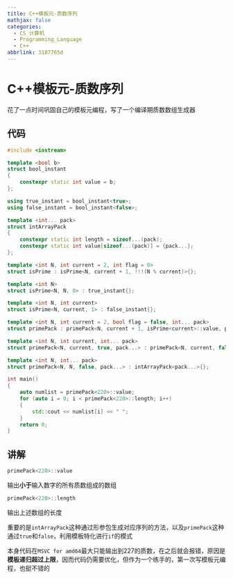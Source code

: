 ```yaml
---
title: C++模板元-质数序列
mathjax: false
categories:
  - CS_计算机
  - Programming_Language
  - C++
abbrlink: 3187765d
---
```



# C++模板元-质数序列
花了一点时间巩固自己的模板元编程，写了一个编译期质数数组生成器
<!--more-->

## 代码
```c++
#include <iostream>

template <bool b>
struct bool_instant
{
    constexpr static int value = b;
};

using true_instant = bool_instant<true>;
using false_instant = bool_instant<false>;

template <int... pack>
struct intArrayPack
{
    constexpr static int length = sizeof...(pack);
    constexpr static int value[sizeof...(pack)] = {pack...};
};

template <int N, int current = 2, int flag = 0>
struct isPrime : isPrime<N, current + 1, !!!(N % current)>{};

template <int N>
struct isPrime<N, N, 0> : true_instant{};

template <int N, int current>
struct isPrime<N, current, 1> : false_instant{};

template <int N, int current = 2, bool flag = false, int... pack>
struct primePack : primePack<N, current + 1, isPrime<current>::value, pack...>{};

template <int N, int current, int... pack>
struct primePack<N, current, true, pack...> : primePack<N, current, false, current - 1, pack...>{};

template <int N, int... pack>
struct primePack<N, N, false, pack...> : intArrayPack<pack...>{};

int main()
{
    auto numlist = primePack<220>::value;
    for (auto i = 0; i < primePack<220>::length; i++)
    {
        std::cout << numlist[i] << " ";
    }
    return 0;
}
```

## 讲解
```c++
primePack<220>::value
```

输出**小于**输入数字的所有质数组成的数组

```c++
primePack<220>::length
```

输出上述数组的长度


重要的是`intArrayPack`这种通过形参包生成对应序列的方法，以及`primePack`这种通过`true`和`false`，利用模板特化进行`if`的模式

本身代码在`MSVC for amd64`最大只能输出到227的质数，在之后就会报错，原因是**模板递归超过上限**，因而代码仍需要优化，但作为一个练手的，第一次写模板元编程，也挺不错的